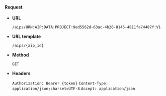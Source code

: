 #### Request

* **URL**

  `/aips/URN:AIP:DATA:PROJECT:9ed5562d-63ac-4b20-8145-4811fa74487f:V1`

* **URL template**

  `/aips/{aip_id}`

* **Method**

  `GET`

* **Headers**

  `Authorization: Bearer {token}`
  `Content-Type: application/json;charset=UTF-8`
  `Accept: application/json`
